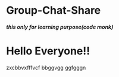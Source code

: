 # Group-Chat-Share
***this only for learning purpose(code monk)***
<h1>Hello  Everyone!!</h1>
zxcbbvxfffvcf
bbggvgg
ggfgggn
